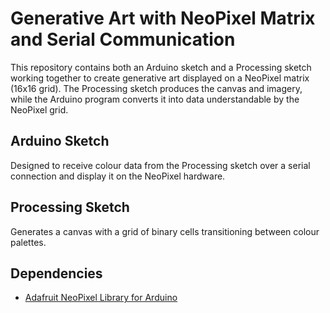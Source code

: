# Generative Art with NeoPixel Matrix and Serial Communication
This repository contains both an Arduino sketch and a Processing sketch working together to create generative art displayed on a NeoPixel matrix (16x16 grid). The Processing sketch produces the canvas and imagery, while the Arduino program converts it into data understandable by the NeoPixel grid.

## Arduino Sketch
Designed to receive colour data from the Processing sketch over a serial connection and display it on the NeoPixel hardware.

## Processing Sketch
Generates a canvas with a grid of binary cells transitioning between colour palettes.

## Dependencies
  * [Adafruit NeoPixel Library for Arduino](https://github.com/adafruit/Adafruit_NeoPixel)
